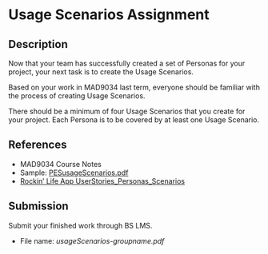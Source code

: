 # Usage Scenarios Assignment

## Description

Now that your team has successfully created a set of Personas for your project, your next task is to create the Usage Scenarios.

Based on your work in MAD9034 last term, everyone should be familiar with the process of creating Usage Scenarios.

There should be a minimum of four Usage Scenarios that you create for your project. Each Persona is to be covered by at least one Usage Scenario.

## References

- MAD9034 Course Notes
- Sample: [PESusageScenarios.pdf](/assets/PESusageScenarios.pdf)
- [Rockin’ Life App UserStories_Personas_Scenarios](https://docs.google.com/document/d/1h4ovPUpH2-PljUncl3ptLEd2-ybx0WrqSDIqkl-wv_0/edit?usp=sharing)

## Submission

Submit your finished work through BS LMS.
- File name: _usageScenarios-groupname.pdf_ 
